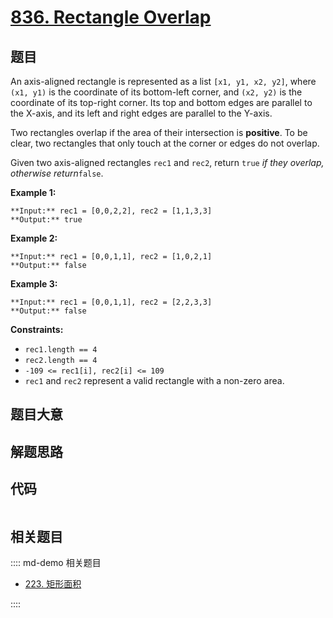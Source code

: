 # [836. Rectangle Overlap](https://leetcode.com/problems/rectangle-overlap)

## 题目

An axis-aligned rectangle is represented as a list `[x1, y1, x2, y2]`, where
`(x1, y1)` is the coordinate of its bottom-left corner, and `(x2, y2)` is the
coordinate of its top-right corner. Its top and bottom edges are parallel to
the X-axis, and its left and right edges are parallel to the Y-axis.

Two rectangles overlap if the area of their intersection is **positive**. To
be clear, two rectangles that only touch at the corner or edges do not
overlap.

Given two axis-aligned rectangles `rec1` and `rec2`, return `true` _if they
overlap, otherwise return_`false`.



**Example 1:**

    
    
    **Input:** rec1 = [0,0,2,2], rec2 = [1,1,3,3]
    **Output:** true
    

**Example 2:**

    
    
    **Input:** rec1 = [0,0,1,1], rec2 = [1,0,2,1]
    **Output:** false
    

**Example 3:**

    
    
    **Input:** rec1 = [0,0,1,1], rec2 = [2,2,3,3]
    **Output:** false
    



**Constraints:**

  * `rec1.length == 4`
  * `rec2.length == 4`
  * `-109 <= rec1[i], rec2[i] <= 109`
  * `rec1` and `rec2` represent a valid rectangle with a non-zero area.


## 题目大意

## 解题思路

## 代码

```javascript

```

## 相关题目

:::: md-demo 相关题目
- [223. 矩形面积](https://leetcode.com/problems/rectangle-area)

::::
